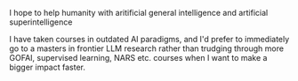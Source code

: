 


I hope to help humanity with aritificial general intelligence and artificial superintelligence

I have taken courses in outdated AI paradigms, and I'd prefer to immediately go to a masters in frontier LLM research rather than trudging through more GOFAI, supervised learning, NARS etc. courses when I want to make a bigger impact faster.

